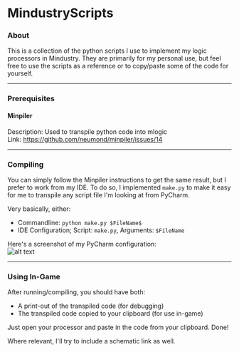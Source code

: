 # MindustryScripts

### About
This is a collection of the python scripts I use to implement my logic processors in Mindustry. They are primarily for my personal use, but feel free to use the scripts as a reference or to copy/paste some of the code for yourself.

---

### Prerequisites
#### Minpiler
Description: Used to transpile python code into mlogic  
Link: https://github.com/neumond/minpiler/issues/14

---

### Compiling

You can simply follow the Minpiler instructions to get the same result, but I prefer to work from my IDE. To do so, I implemented `make.py` to make it easy for me to transpile any script file I'm looking at from PyCharm.

Very basically, either:

- Commandline: `python make.py $FileName$`
- IDE Configuration; Script: `make.py`, Arguments: `$FileName`

Here's a screenshot of my PyCharm configuration:  
![alt text](https://github.com/riandrake/MindustryScripts/PyCharm.png "PyCharm Configuration")

---

### Using In-Game

After running/compiling, you should have both:
- A print-out of the transpiled code (for debugging)
- The transpiled code copied to your clipboard (for use in-game)

Just open your processor and paste in the code from your clipboard. Done!

Where relevant, I'll try to include a schematic link as well.